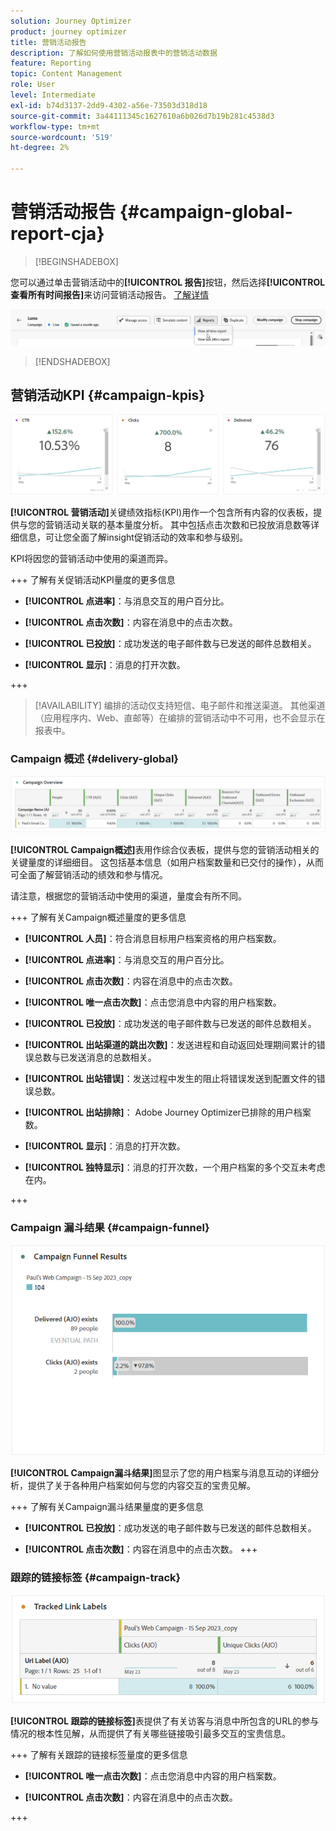```yaml
---
solution: Journey Optimizer
product: journey optimizer
title: 营销活动报告
description: 了解如何使用营销活动报表中的营销活动数据
feature: Reporting
topic: Content Management
role: User
level: Intermediate
exl-id: b74d3137-2dd9-4302-a56e-73503d318d18
source-git-commit: 3a44111345c1627610a6b026d7b19b281c4538d3
workflow-type: tm+mt
source-wordcount: '519'
ht-degree: 2%

---
```


# 营销活动报告 {#campaign-global-report-cja}

>[!BEGINSHADEBOX]

您可以通过单击营销活动中的&#x200B;**[!UICONTROL 报告]**&#x200B;按钮，然后选择&#x200B;**[!UICONTROL 查看所有时间报告]**&#x200B;来访问营销活动报告。 [了解详情](report-gs-cja.md)

![](assets/report-access.png)

>[!ENDSHADEBOX]

## 营销活动KPI {#campaign-kpis}

![](assets/cja-email-kpis.png)

**[!UICONTROL 营销活动]**&#x200B;关键绩效指标(KPI)用作一个包含所有内容的仪表板，提供与您的营销活动关联的基本量度分析。 其中包括点击次数和已投放消息数等详细信息，可让您全面了解insight促销活动的效率和参与级别。

KPI将因您的营销活动中使用的渠道而异。

+++ 了解有关促销活动KPI量度的更多信息

* **[!UICONTROL 点进率]**：与消息交互的用户百分比。

* **[!UICONTROL 点击次数]**：内容在消息中的点击次数。

* **[!UICONTROL 已投放]**：成功发送的电子邮件数与已发送的邮件总数相关。

* **[!UICONTROL 显示]**：消息的打开次数。

+++

>[!AVAILABILITY]
>编排的活动仅支持短信、电子邮件和推送渠道。 其他渠道（应用程序内、Web、直邮等）在编排的营销活动中不可用，也不会显示在报表中。

### Campaign 概述 {#delivery-global}

![](assets/cja-campaign-overview.png)

**[!UICONTROL Campaign概述]**&#x200B;表用作综合仪表板，提供与您的营销活动相关的关键量度的详细细目。 这包括基本信息（如用户档案数量和已交付的操作），从而可全面了解营销活动的绩效和参与情况。

请注意，根据您的营销活动中使用的渠道，量度会有所不同。

+++ 了解有关Campaign概述量度的更多信息

* **[!UICONTROL 人员]**：符合消息目标用户档案资格的用户档案数。

* **[!UICONTROL 点进率]**：与消息交互的用户百分比。

* **[!UICONTROL 点击次数]**：内容在消息中的点击次数。

* **[!UICONTROL 唯一点击次数]**：点击您消息中内容的用户档案数。

* **[!UICONTROL 已投放]**：成功发送的电子邮件数与已发送的邮件总数相关。

* **[!UICONTROL 出站渠道的跳出次数]**：发送进程和自动返回处理期间累计的错误总数与已发送消息的总数相关。

* **[!UICONTROL 出站错误]**：发送过程中发生的阻止将错误发送到配置文件的错误总数。

* **[!UICONTROL 出站排除]**： Adobe Journey Optimizer已排除的用户档案数。

* **[!UICONTROL 显示]**：消息的打开次数。

* **[!UICONTROL 独特显示]**：消息的打开次数，一个用户档案的多个交互未考虑在内。

+++

### Campaign 漏斗结果 {#campaign-funnel}

![](assets/cja-campaign-funnel.png)

**[!UICONTROL Campaign漏斗结果]**&#x200B;图显示了您的用户档案与消息互动的详细分析，提供了关于各种用户档案如何与您的内容交互的宝贵见解。

+++ 了解有关Campaign漏斗结果量度的更多信息

* **[!UICONTROL 已投放]**：成功发送的电子邮件数与已发送的邮件总数相关。

* **[!UICONTROL 点击次数]**：内容在消息中的点击次数。
+++

### 跟踪的链接标签 {#campaign-track}

![](assets/cja-campaign-tracked-link.png)

**[!UICONTROL 跟踪的链接标签]**&#x200B;表提供了有关访客与消息中所包含的URL的参与情况的根本性见解，从而提供了有关哪些链接吸引最多交互的宝贵信息。

+++ 了解有关跟踪的链接标签量度的更多信息

* **[!UICONTROL 唯一点击次数]**：点击您消息中内容的用户档案数。

* **[!UICONTROL 点击次数]**：内容在消息中的点击次数。

+++
